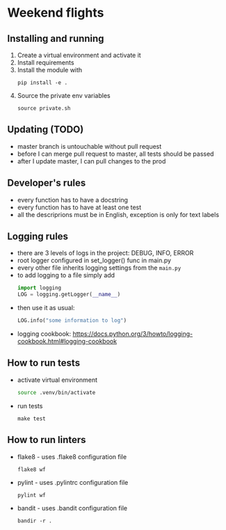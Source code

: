 # Weekend flights

## Installing and running
1. Create a virtual environment and activate it
2. Install requirements
3. Install the module with  
    ```
    pip install -e .
    ```
4. Source the private env variables
    ```
    source private.sh
    ```

## Updating (TODO)
- master branch is untouchable without pull request
- before I can merge pull request to master, all tests should be passed
- after I update master, I can pull changes to the prod

## Developer's rules
- every function has to have a docstring
-  every function has to have at least one test
- all the descriprions must be in English, exception is only for text labels

## Logging rules
- there are 3 levels of logs in the project: DEBUG, INFO, ERROR
- root logger configured in set_logger() func in main.py
- every other file inherits logging settings from the `main.py`
- to add logging to a file simply add  
    ```python
    import logging
    LOG = logging.getLogger(__name__)
    ```
- then use it as usual:  
    ```python
    LOG.info("some information to log")
    ```
- logging cookbook: https://docs.python.org/3/howto/logging-cookbook.html#logging-cookbook

## How to run tests
- activate virtual environment  
    ```bash
    source .venv/bin/activate
    ```
- run tests  
    ```
    make test
    ```

## How to run linters
- flake8 - uses .flake8 configuration file
    ```
    flake8 wf
    ```
- pylint - uses .pylintrc configuration file
    ```
    pylint wf
    ```
- bandit - uses .bandit configuration file
    ```
    bandir -r .
    ```
